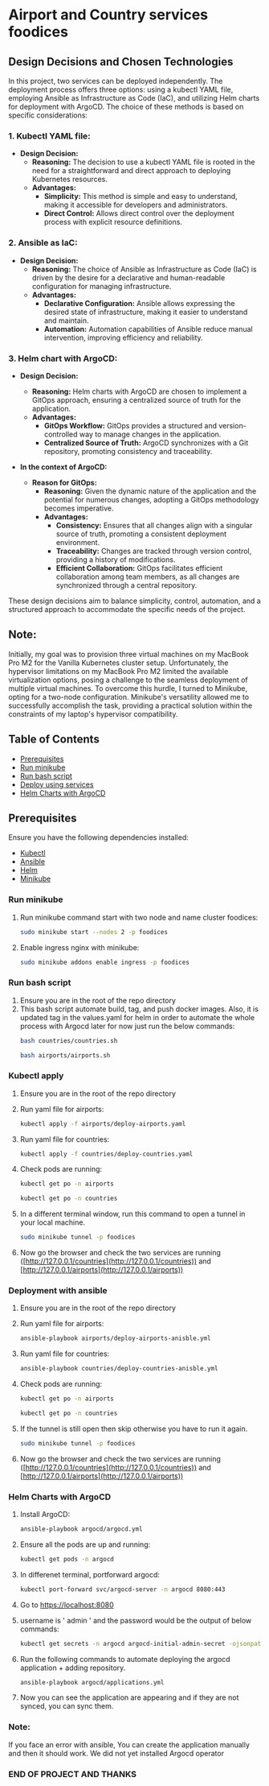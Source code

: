 # Airport and Country services foodices

## Design Decisions and Chosen Technologies

In this project, two services can be deployed independently. The deployment process offers three options: using a kubectl YAML file, employing Ansible as Infrastructure as Code (IaC), and utilizing Helm charts for deployment with ArgoCD. The choice of these methods is based on specific considerations:

### 1. Kubectl YAML file:

- **Design Decision:**
  - **Reasoning:** The decision to use a kubectl YAML file is rooted in the need for a straightforward and direct approach to deploying Kubernetes resources.
  - **Advantages:**
    - **Simplicity:** This method is simple and easy to understand, making it accessible for developers and administrators.
    - **Direct Control:** Allows direct control over the deployment process with explicit resource definitions.

### 2. Ansible as IaC:

- **Design Decision:**
  - **Reasoning:** The choice of Ansible as Infrastructure as Code (IaC) is driven by the desire for a declarative and human-readable configuration for managing infrastructure.
  - **Advantages:**
    - **Declarative Configuration:** Ansible allows expressing the desired state of infrastructure, making it easier to understand and maintain.
    - **Automation:** Automation capabilities of Ansible reduce manual intervention, improving efficiency and reliability.

### 3. Helm chart with ArgoCD:

- **Design Decision:**
  - **Reasoning:** Helm charts with ArgoCD are chosen to implement a GitOps approach, ensuring a centralized source of truth for the application.
  - **Advantages:**
    - **GitOps Workflow:** GitOps provides a structured and version-controlled way to manage changes in the application.
    - **Centralized Source of Truth:** ArgoCD synchronizes with a Git repository, promoting consistency and traceability.

- **In the context of ArgoCD:**
  - **Reason for GitOps:**
    - **Reasoning:** Given the dynamic nature of the application and the potential for numerous changes, adopting a GitOps methodology becomes imperative.
    - **Advantages:**
      - **Consistency:** Ensures that all changes align with a singular source of truth, promoting a consistent deployment environment.
      - **Traceability:** Changes are tracked through version control, providing a history of modifications.
      - **Efficient Collaboration:** GitOps facilitates efficient collaboration among team members, as all changes are synchronized through a central repository.

These design decisions aim to balance simplicity, control, automation, and a structured approach to accommodate the specific needs of the project.

## **Note:**

Initially, my goal was to provision three virtual machines on my MacBook Pro M2 for the Vanilla Kubernetes cluster setup. Unfortunately, the hypervisor limitations on my MacBook Pro M2 limited the available virtualization options, posing a challenge to the seamless deployment of multiple virtual machines. To overcome this hurdle, I turned to Minikube, opting for a two-node configuration. Minikube's versatility allowed me to successfully accomplish the task, providing a practical solution within the constraints of my laptop's hypervisor compatibility.

## Table of Contents

- [Prerequisites](#prerequisites)
- [Run minikube](#run-minikube)
- [Run bash script](#run-bash-script)
- [Deploy using services ](#kubectl-apply)
- [Helm Charts with ArgoCD](#helm-charts-with-argocd)

## Prerequisites

Ensure you have the following dependencies installed:

- [Kubectl](https://kubernetes.io/docs/tasks/tools/install-kubectl/)
- [Ansible](https://docs.ansible.com/ansible/latest/installation_guide/intro_installation.html)
- [Helm](https://helm.sh/docs/intro/install/)
- [Minikube](https://minikube.sigs.k8s.io/docs/start/)

### Run minikube

1. Run minikube command start with two node and name cluster foodices:

    ```bash
    sudo minikube start --nodes 2 -p foodices
    ```

2. Enable ingress nginx with minikube:

    ```bash
    sudo minikube addons enable ingress -p foodices
    ```
### Run bash script
1. Ensure you are in the root of the repo directory
2. This bash script automate build, tag, and push docker images. Also, it is updated tag in the values.yaml for helm in order to automate the whole process with Argocd later for now just run the below commands:
    ```bash
    bash countries/countries.sh
    ```
    ```bash
    bash airports/airports.sh
    ```
### Kubectl apply

1. Ensure you are in the root of the repo directory

2. Run yaml file for airports:

    ```bash
    kubectl apply -f airports/deploy-airports.yaml
    ```
3. Run yaml file for countries:

    ```bash
    kubectl apply -f countries/deploy-countries.yaml
    ```
4. Check pods are running:
    ```bash
    kubectl get po -n airports
    ```
    ```bash
    kubectl get po -n countries
    ```
5. In a different terminal window, run this command to open a tunnel in your local machine.
    ```bash
    sudo minikube tunnel -p foodices
    ```
6. Now go the browser and check the two services are running ([http://127.0.0.1/countries](http://127.0.0.1/countries)) and [http://127.0.0.1/airports](http://127.0.0.1/airports))


### Deployment with ansible
1. Ensure you are in the root of the repo directory

2. Run yaml file for airports:

    ```bash
    ansible-playbook airports/deploy-airports-anisble.yml
    ```
3. Run yaml file for countries:

    ```bash
    ansible-playbook countries/deploy-countries-anisble.yml
    ```
4. Check pods are running:
    ```bash
    kubectl get po -n airports
    ```
    ```bash
    kubectl get po -n countries
    ```
5. If the tunnel is still open then skip otherwise you have to run it again.
    ```bash
    sudo minikube tunnel -p foodices
    ```
6. Now go the browser and check the two services are running ([http://127.0.0.1/countries](http://127.0.0.1/countries)) and [http://127.0.0.1/airports](http://127.0.0.1/airports))
### Helm Charts with ArgoCD

1. Install ArgoCD:

    ```bash
    ansible-playbook argocd/argocd.yml
    ```

2. Ensure all the pods are up and running:

    ```bash
    kubectl get pods -n argocd
    ```
3. In differenet terminal, portforward argocd:

    ```bash
    kubectl port-forward svc/argocd-server -n argocd 8080:443
    ```
4. Go to [https://localhost:8080](https://localhost:8080)
5. username is ' admin ' and the password would be the output of below commands:
    ```bash
    kubectl get secrets -n argocd argocd-initial-admin-secret -ojsonpath={'.data.password'} | base64 -d ; echo ""
    ```
6. Run the following commands to automate deploying the argocd application + adding repository.
    ```bash
    ansible-playbook argocd/applications.yml 
    ```
7. Now you can see the application are appearing and if they are not synced, you can sync them.

### Note:

If you face an error with ansible, You can create the application manually and then it should work. We did not yet installed Argocd operator

### END OF PROJECT AND THANKS
